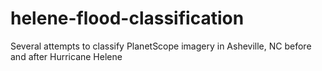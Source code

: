# helene-flood-classification
Several attempts to classify PlanetScope imagery in Asheville, NC before and after Hurricane Helene
